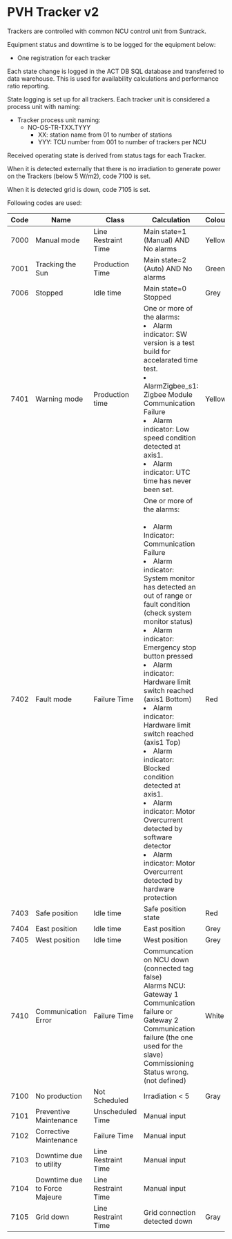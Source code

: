 # PVH Tracker v2

Trackers are controlled with common NCU control unit from Suntrack.

Equipment status and downtime is to be logged for the equipment below:

* One registration for each tracker   

Each state change is logged in the ACT DB SQL database and transferred to data warehouse. This is used for availability calculations and performance ratio reporting.

State logging is set up for all trackers. Each tracker unit is considered a process unit with naming:

* Tracker process unit naming:
    * NO-OS-TR-TXX.TYYY
        * XX: station name from 01 to number of stations
        * YYY: TCU number from 001 to number of trackers per NCU

Received operating state is derived from status tags for each Tracker.

When it is detected externally that there is no irradiation to generate power on the Trackers (below 5 W/m2), code 7100 is set.

When it is detected grid is down, code 7105 is set.

Following codes are used:

|Code|Name|Class|Calculation|Colour|
|---|---|---|---|---|
|7000|Manual mode|Line Restraint Time|Main state=1 (Manual) AND No alarms|Yellow|
|7001|Tracking the Sun|Production Time|Main state=2 (Auto) AND No alarms|Green|
|7006|Stopped|Idle time|Main state=0 Stopped|Grey|
|7401|Warning mode|Production time|One or more of the alarms:<br><li> Alarm indicator: SW version is a test build for accelarated time test.<br><li> AlarmZigbee_s1: Zigbee Module Communication Failure<br><li> Alarm indicator: Low speed condition detected at axis1.<br><li> Alarm indicator: UTC time has never been set.|Yellow|
|7402|Fault mode|Failure Time|One or more of the alarms:<br><br><li> Alarm Indicator: Communication Failure<br><li> Alarm indicator: System monitor has detected an out of range or fault condition (check system monitor status)<br><li> Alarm indicator: Emergency stop button pressed<br><li> Alarm indicator: Hardware limit switch reached (axis1 Bottom)<br><li> Alarm indicator: Hardware limit switch reached (axis1 Top)<br><li> Alarm indicator: Blocked condition detected at axis1.<br><li> Alarm indicator: Motor Overcurrent detected by software detector<br><li> Alarm indicator: Motor Overcurrent detected by hardware protection|Red|
|7403|Safe position|Idle time|Safe position state|Red|
|7404|East position|Idle time|East position|Grey|
|7405|West position|Idle time|West position|Grey|
|7410|Communication Error|Failure Time|Communcation on NCU down (connected tag false)<br>Alarms NCU:<br>Gateway 1 Communication failure or Gateway 2 Communication failure (the one used for the slave)<br>Commissioning Status wrong. (not defined)|White|
|7100|No production|Not Scheduled|Irradiation < 5|Gray|
|7101|Preventive Maintenance|Unscheduled Time|Manual input||
|7102|Corrective Maintenance|Failure Time|Manual input||
|7103|Downtime due to utility|Line Restraint Time|Manual input||
|7104|Downtime due to Force Majeure|Line Restraint Time|Manual input||
|7105|Grid down|Line Restraint Time|Grid connection detected down|Gray|
 
